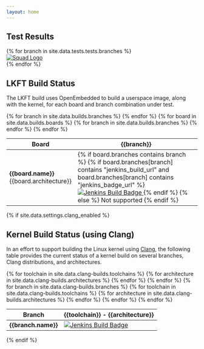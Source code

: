 ```yaml
---
layout: home
---
```


## Test Results
<div class="container">
<div class="row">
{% for branch in site.data.tests.tests.branches %}
<div class="col-6 col-md-4">
    <a href="{{branch.squad_url}}">
        <img src="{{branch.squad_url}}badge" alt="Squad Logo" />
    </a>
</div>
{% endfor %}
</div>
</div>

## LKFT Build Status
The LKFT build uses OpenEmbedded to build a userspace image, along with the
kernel, for each board and branch combination under test.
<table class="table-responsive table-boards">
<thead><tr>
<th>Board</th>
{% for branch in site.data.builds.branches %}
    <th>{{branch}}</th>
{% endfor %}
</tr></thead>
<tbody>
{% for board in site.data.builds.boards %}
    <tr>
        <td>
            <strong>{{board.name}}</strong>
            <br />
            {{board.architecture}}
        </td>
        {% for branch in site.data.builds.branches %}
            <td>
                {% if board.branches contains branch %}
                    {% if board.branches[branch] contains "jenkins_build_url" and
                          board.branches[branch] contains "jenkins_badge_url" %}
                        <a href="{{board.branches[branch].jenkins_build_url}}">
                            <img src="{{board.branches[branch].jenkins_badge_url}}"
                            alt="Jenkins Build Badge" />
                        </a>
                    {% endif %}
                {% else %}
                    Not supported
                {% endif %}
            </td>
        {% endfor %}
    </tr>
{% endfor %}
</tbody>
</table>

{% if site.data.settings.clang_enabled %}
## Kernel Build Status (using Clang)
In an effort to support building the Linux kernel using <a
href="https://clang.llvm.org/">Clang</a>, the following table provides the
current status of a kernel build on several branches, Clang distributions, and
architectures.
<table class="table-responsive table-boards">
<thead>
  <tr>
    <th>Branch</th>
    {% for toolchain in site.data.clang-builds.toolchains %}
      {% for architecture in site.data.clang-builds.architectures %}
        <th>{{toolchain}} - {{architecture}}</th>
      {% endfor %}
    {% endfor %}
  </tr>
</thead>
<tbody>
{% for branch in site.data.clang-builds.branches %}
  <tr>
    <td>
      <strong>{{branch.name}}</strong>
    </td>
    {% for toolchain in site.data.clang-builds.toolchains %}
      {% for architecture in site.data.clang-builds.architectures %}
        <td>
          <a href="{{branch[toolchain][architecture].jenkins_build_url}}">
            <img src="{{branch[toolchain][architecture].jenkins_badge_url}}"
            alt="Jenkins Build Badge" />
          </a>
        </td>
      {% endfor %}
    {% endfor %}
  </tr>
{% endfor %}
</tbody>
</table>
{% endif %}
